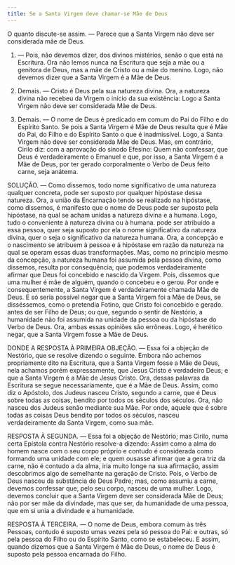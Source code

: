 ```yaml
---
title: Se a Santa Virgem deve chamar-se Mãe de Deus
---
```


O quanto discute-se assim. — Parece que a Santa Virgem não deve ser considerada mãe de Deus.  

1. — Pois, não devemos dizer, dos divinos mistérios, senão o que está na Escritura. Ora não lemos nunca na Escritura que seja a mãe ou a genitora de Deus, mas a mãe de Cristo ou a mãe do menino. Logo, não devemos dizer que a Santa Virgem é a Mãe de Deus.  

2. Demais. — Cristo é Deus pela sua natureza divina. Ora, a natureza divina não recebeu da Virgem o início da sua existência: Logo a Santa Virgem não deve ser considerada Mãe de Deus.  

3. Demais. — O nome de Deus é predicado em comum do Pai do Filho e do Espírito Santo. Se pois a Santa Virgem é Mãe de Deus resulta que é Mãe do Pai, do Filho e do Espírito Santo o que é inadmissível. Logo, a Santa Virgem não deve ser considerada Mãe de Deus.  Mas, em contrário, Cirilo diz: com a aprovação do sínodo Efesino: Quem não confessar, que Deus é verdadeiramente o Emanuel e que, por isso, a Santa Virgem é a Mãe de Deus, por ter gerado corporalmente o Verbo de Deus feito carne, seja anátema.  

SOLUÇÃO. — Como dissemos, todo nome significativo de uma natureza qualquer concreta, pode ser suposto por qualquer hipóstase dessa natureza. Ora, a união da Encarnação tendo se realizado na hipóstase, como dissemos, é manifesto que o nome de Deus pode ser suposto pela hipóstase, na qual se acham unidas a natureza divina e a humana. Logo, tudo o conveniente à natureza divina ou à humana. pode ser atribuído a essa pessoa, quer seja suposto por ela o nome significativo da natureza divina, quer o seja o significativo da natureza humana. Ora, a concepção e o nascimento se atribuem à pessoa e à hipóstase em razão da natureza na qual se operam essas duas transformações. Mas, como no princípio mesmo da concepção, a natureza humana foi assumida pela pessoa divina, como dissemos, resulta por consequência, que podemos verdadeiramente afirmar que Deus foi concebido e nascido da Virgem. Pois, dissemos que uma mulher é mãe de alguém, quando o concebeu e o gerou. Por onde e consequentemente, a Santa Virgem é verdadeiramente chamada Mãe de Deus. E só seria possível negar que a Santa Virgem foi a Mãe de Deus, se disséssemos, como o pretendia Fotino, que Cristo foi concebido e gerado. antes de ser Filho de Deus; ou que, segundo o sentir de Nestório, a humanidade não foi assumida na unidade da pessoa ou da hipóstase do Verbo de Deus. Ora, ambas essas opiniões são errôneas. Logo, é herético negar, que a Santa Virgem fosse a Mãe de Deus.  

DONDE A RESPOSTA À PRIMEIRA OBJEÇÃO. — Essa foi a objeção de Nestório, que se resolve dizendo o seguinte. Embora não achemos propriamente dito na Escritura, que a Santa Virgem fosse a Mãe de Deus, nela achamos porém expressamente, que Jesus Cristo é verdadeiro Deus; e que a Santa Virgem é a Mãe de Jesus Cristo. Ora, dessas palavras da Escritura se segue necessariamente, que é a Mãe de Deus. Assim, como diz o Apóstolo, dos Judeus nasceu Cristo, segundo a carne, que é Deus sobre todas as coisas, bendito por todos os séculos dos séculos. Ora, não nasceu dos Judeus senão mediante sua Mãe. Por onde, aquele que é sobre todas as coisas Deus bendito por todos os séculos, nasceu verdadeiramente da Santa Virgem, como sua mãe.  

RESPOSTA À SEGUNDA. — Essa foi a objeção de Nestório; mas Cirilo, numa certa Epístola contra Nestório resolve-a dizendo: Assim como a alma do homem nasce com o seu corpo próprio e contudo é considerada como formando uma unidade com ele; e quem ousasse afirmar que a gera triz da carne, não é contudo a da alma, iria muito longe na sua afirmação, assim descobrimos algo de semelhante na geração de Cristo. Pois, o Verbo de Deus nasceu da substância de Deus Padre; mas, como assumiu a carne, devemos confessar que, pelo seu corpo, nasceu de uma mulher. Logo, devemos concluir que a Santa Virgem deve ser considerada Mãe de Deus; não por ser mãe da divindade, mas que ser, da humanidade de uma pessoa, que em si unia a divindade e a humanidade.  

RESPOSTA À TERCEIRA. — O nome de Deus, embora comum às três Pessoas, contudo é suposto umas vezes pela só pessoa do Pai: e outras, só pela pessoa do Filho ou do Espírito Santo, como se estabeleceu. E assim, quando dizemos que a Santa Virgem é Mãe de Deus, o nome de Deus é suposto pela pessoa encarnada do Filho.